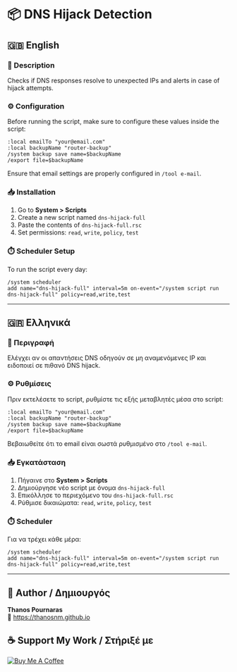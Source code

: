 # 📦 DNS Hijack Detection

## 🇬🇧 English

### 📝 Description

Checks if DNS responses resolve to unexpected IPs and alerts in case of hijack attempts.

### ⚙️ Configuration

Before running the script, make sure to configure these values inside the script:

```rsc
:local emailTo "your@email.com"
:local backupName "router-backup"
/system backup save name=$backupName
/export file=$backupName
```

Ensure that email settings are properly configured in `/tool e-mail`.

### 📥 Installation

1. Go to **System > Scripts**
2. Create a new script named `dns-hijack-full`
3. Paste the contents of `dns-hijack-full.rsc`
4. Set permissions: `read`, `write`, `policy`, `test`

### ⏱️ Scheduler Setup

To run the script every day:

```rsc
/system scheduler
add name="dns-hijack-full" interval=5m on-event="/system script run dns-hijack-full" policy=read,write,test
```

---

## 🇬🇷 Ελληνικά

### 📝 Περιγραφή

Ελέγχει αν οι απαντήσεις DNS οδηγούν σε μη αναμενόμενες IP και ειδοποιεί σε πιθανό DNS hijack.

### ⚙️ Ρυθμίσεις

Πριν εκτελέσετε το script, ρυθμίστε τις εξής μεταβλητές μέσα στο script:

```rsc
:local emailTo "your@email.com"
:local backupName "router-backup"
/system backup save name=$backupName
/export file=$backupName
```

Βεβαιωθείτε ότι το email είναι σωστά ρυθμισμένο στο `/tool e-mail`.

### 📥 Εγκατάσταση

1. Πήγαινε στο **System > Scripts**
2. Δημιούργησε νέο script με όνομα `dns-hijack-full`
3. Επικόλλησε το περιεχόμενο του `dns-hijack-full.rsc`
4. Ρύθμισε δικαιώματα: `read`, `write`, `policy`, `test`

### ⏱️ Scheduler

Για να τρέχει κάθε μέρα:

```rsc
/system scheduler
add name="dns-hijack-full" interval=5m on-event="/system script run dns-hijack-full" policy=read,write,test
```

---

## 👤 Author / Δημιουργός

**Thanos Pournaras**  
🔗 https://thanosnm.github.io

## ☕ Support My Work / Στήριξέ με

[![Buy Me A Coffee](https://img.buymeacoffee.com/button-api/?text=Buy%20me%20a%20coffee&emoji=☕&slug=pournarasaa&button_colour=FFDD00&font_colour=000000&font_family=Arial&outline_colour=000000&coffee_colour=ffffff)](https://buymeacoffee.com/pournarasaa)